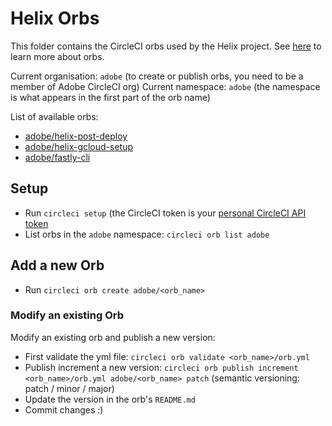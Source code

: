 # Helix Orbs

This folder contains the CircleCI orbs used by the Helix project. See [here](https://circleci.com/docs/2.0/orb-intro/) to learn more about orbs.

Current organisation: `adobe` (to create or publish orbs, you need to be a member of Adobe CircleCI org)
Current namespace: `adobe` (the namespace is what appears in the first part of the orb name)

List of available orbs:

* [adobe/helix-post-deploy](helix-post-deploy/orb.yml)
* [adobe/helix-gcloud-setup](helix-gcloud-setup/orb.yml)
* [adobe/fastly-cli](fastly-cli/orb.yml)

## Setup

* Run `circleci setup` (the CircleCI token is your [personal CircleCI API token](https://circleci.com/account/api)
* List orbs in the `adobe` namespace: `circleci orb list adobe`

## Add a new Orb

* Run `circleci orb create adobe/<orb_name>`

### Modify an existing Orb

Modify an existing orb and publish a new version:

* First validate the yml file: `circleci orb validate <orb_name>/orb.yml`
* Publish increment a new version: `circleci orb publish increment <orb_name>/orb.yml adobe/<orb_name> patch` (semantic versioning: patch / minor / major)
* Update the version in the orb's `README.md`
* Commit changes :)
